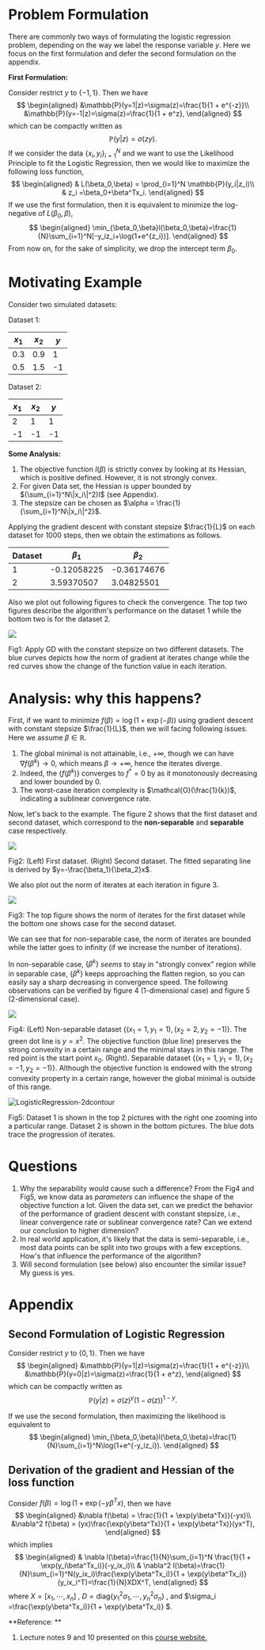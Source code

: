# Problem Formulation


There are commonly two ways of formulating the logistic regression problem, depending on the way we label the response variable $y$. Here we focus on the first formulation and defer the second formulation on the appendix.

**First Formulation:**

Consider restrict $y$ to $\{-1,1\}$. Then we have
$$
\begin{aligned}
&\mathbb{P}(y=1|z)=\sigma(z)=\frac{1}{1 + e^{-z}}\\
&\mathbb{P}(y=-1|z)=\sigma(z)=\frac{1}{1 + e^z},
\end{aligned}
$$
which can be compactly written as 
$$
\mathbb{P}(y|z)=\sigma(zy).
$$
If we consider the data $\{x_i,y_i\}_{i=1}^N$ and we want to use the Likelihood Principle to fit the Logistic Regression, then we would like to maximize the following loss function,
$$
\begin{aligned}
&	L(\beta_0,\beta) = \prod_{i=1}^N \mathbb{P}(y_i|z_i)\\
& z_i =\beta_0+\beta^Tx_i.
\end{aligned}
$$
If we use the first formulation, then it is equivalent to minimize the log-negative of $L(\beta_0,\beta)$,
$$
\begin{aligned}
\min_{\beta_0,\beta}l(\beta_0,\beta)=\frac{1}{N}\sum_{i=1}^N[-y_iz_i+\log(1+e^{z_i})].
\end{aligned}
$$
From now on,  for the sake of simplicity, we drop the intercept term $\beta_0$.

# Motivating Example



Consider two simulated datasets:

Dataset 1:

| $x_1$ | $x_2$ | $y$  |
| ----- | ----- | ---- |
| 0.3   | 0.9   | 1    |
| 0.5   | 1.5   | -1   |

Dataset 2:

| $x_1$ | $x_2$ | $y$  |
| ----- | ----- | ---- |
| 2     | 1     | 1    |
| -1    | -1    | -1   |



 **Some Analysis:**

1. The objective function $l(\beta)$ is strictly convex by looking at its Hessian, which is positive defined. However, it is not strongly convex.
2. For given Data set, the Hessian is upper bounded by $(\sum_{i=1}^N\|x_i\|^2)I$ (see Appendix).
3. The stepsize can be chosen as $\alpha = \frac{1}{\sum_{i=1}^N\|x_i\|^2}$.

Applying the gradient descent with constant stepsize $\frac{1}{L}$ on each dataset for 1000 steps, then we obtain the estimations as follows.

| Dataset | $\beta_1$   | $\beta_2$   |
| ------- | ----------- | ----------- |
| 1       | -0.12058225 | -0.36174676 |
| 2       | 3.59370507  | 3.04825501  |

Also we plot out following figures to check the convergence. The top two figures describe the algorithm's performance on the dataset 1 while the bottom two is for the  dataset 2.



![](figs/LogisticRegression.png)

Fig1: Apply GD with the constant stepsize on two different datasets. The blue curves depicts how the norm of gradient at iterates change while the red curves show the change of the function value in each iteration.

# Analysis: why this happens?

First, if we want to minimize $f(\beta)=\log(1 + \exp(-\beta))$ using gradient descent with constant stepsize $\frac{1}{L}$, then we will facing following issues. Here we assume $\beta \in \mathbb{R}$.

1. The global minimal is not attainable, i.e., $+\infty$, though we can have $\nabla f(\beta^k)\rightarrow 0$, which means $\beta \rightarrow +\infty$, hence the iterates diverge.
2. Indeed,  the $\{f(\beta^k)\}$ converges to $f^*=0$ by as it monotonously decreasing and lower bounded by $0$.
3. The worst-case iteration complexity is $\mathcal{O}(\frac{1}{k})$, indicating a sublinear convergence rate.

Now, let's back to the example. The figure 2 shows that the first dataset and second dataset, which correspond to the **non-separable** and **separable** case respectively.

![](texcode/LogisticSeparableNonseparable.png)

Fig2: (Left) First dataset. (Right) Second dataset. The fitted separating line is derived by $y=-\frac{\beta_1}{\beta_2}x$.

We also plot out the norm of iterates at each iteration in figure 3. 

![](figs/LogisticRegression-iterates.png)

Fig3: The top figure shows the norm of iterates for the first dataset while the bottom one shows case for the second dataset.

We can see that for non-separable case, the norm of iterates are bounded while the latter goes to infinity (if we increase the number of iterations).

In non-separable case, $\{\beta^k\}$ *seems*  to stay in "strongly convex" region while in separable case, $\{\beta^k\}$ keeps approaching the flatten region, so you can easily say a sharp decreasing in convergence speed. The following observations can be verified by figure 4 (1-dimensional case) and figure 5 (2-dimensional case).

![](figs/LogisticRegression-1dcontour.png)

Fig4:  (Left) Non-separable dataset  $\{(x_1=1, y_1=1), (x_2=2, y_2=-1)\}$.  The green dot line is $y=x^2$. The objective function (blue line) preserves the strong convexity in a certain range and the minimal stays in this range. The red point is the start point $x_0$.  (Right). Separable dataset $\{(x_1=1, y_1=1), (x_2=-1, y_2=-1)\}$. Although the  objective function is endowed with the strong convexity property in a certain range, however the global minimal is outside of this range.

![LogisticRegression-2dcontour](figs/LogisticRegression-2dcontour.png)

Fig5:  Dataset 1 is shown in the top 2 pictures with the right one zooming into a particular range. Dataset 2 is shown in the bottom pictures.  The blue dots trace the progression of iterates.

# Questions

1. Why the separability would cause such a difference? From the Fig4 and Fig5, we know data as *parameters* can influence the shape of the objective function a lot.  Given the data set,  can we predict the behavior of the performance of gradient descent with constant stepsize, i.e., linear convergence rate or sublinear convergence rate? Can we extend our conclusion to higher dimension?
2. In real world application, it's likely that the data is semi-separable, i.e., most data points can be split into two groups with a few exceptions. How's that influence the performance of the algorithm?
3. Will second formulation (see below) also encounter the similar issue? My guess is yes.

# Appendix

## Second Formulation of Logistic Regression

Consider restrict $y$ to $\{0,1\}$. Then we have
$$
\begin{aligned}
&\mathbb{P}(y=1|z)=\sigma(z)=\frac{1}{1 + e^{-z}}\\
&\mathbb{P}(y=0|z)=\sigma(z)=\frac{1}{1 + e^z},
\end{aligned}
$$
which can be compactly written as 
$$
\mathbb{P}(y|z)=\sigma(z)^y(1-\sigma(z))^{1-y}.
$$

If we use the second formulation, then maximizing the likelihood  is equivalent to
$$
\begin{aligned}
\min_{\beta_0,\beta}l(\beta_0,\beta)=\frac{1}{N}\sum_{i=1}^N\log(1+e^{-y_iz_i}).
\end{aligned}
$$


## Derivation of the gradient and Hessian of the loss function

Consider $f(\beta)=\log (1 + \exp(-y\beta^Tx)$, then we have
$$
\begin{aligned}
&\nabla f(\beta) = \frac{1}{1 + \exp(y\beta^Tx)}(-yx)\\
&\nabla^2 f(\beta) = (yx)\frac{\exp(y\beta^Tx)}{1 + \exp(y\beta^Tx)}(yx^T),
\end{aligned}
$$
which implies
$$
\begin{aligned}
& \nabla l(\beta)=\frac{1}{N}\sum_{i=1}^N \frac{1}{1 + \exp(y_i\beta^Tx_i)}(-y_ix_i)\\
& \nabla^2 l(\beta)=\frac{1}{N}\sum_{i=1}^N(y_ix_i)\frac{\exp(y\beta^Tx_i)}{1 + \exp(y\beta^Tx_i)}(y_ix_i^T)=\frac{1}{N}XDX^T,
\end{aligned}
$$
where $X=[x_1,\cdots,x_n]$ , $D=\text{diag}\{y_1^2\sigma_1,\cdots,y_n^2\sigma_n\}$ , and $\sigma_i =\frac{\exp(y\beta^Tx_i)}{1 + \exp(y\beta^Tx_i)} $. 



**Reference: **

1. Lecture notes 9 and 10 presented on this [course website.](https://wiki.illinois.edu/wiki/display/ie510/IE+510+Applied+Nonlinear+Programming+Home)
